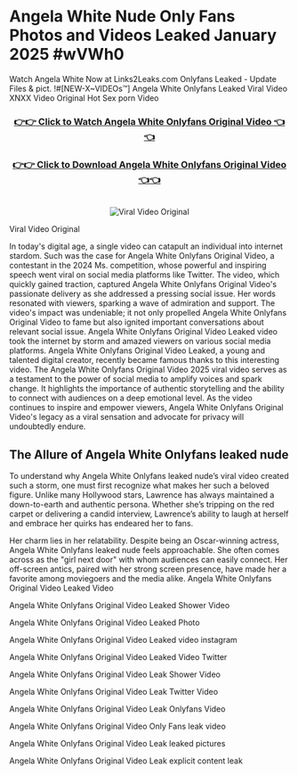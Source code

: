 # Angela White Nude Only Fans Photos and Videos Leaked January 2025 #wVWh0

Watch Angela White Now at Links2Leaks.com Onlyfans Leaked - Update Files & pict. !#[NEW-X~VIDEOs™] Angela White Onlyfans Leaked Viral Video XNXX Video Original Hot Sex porn Video
<br>
<div align="center">
<h3><a href="https://links2leaks.com/angelawhite" rel="nofollow">👉👉 Click to Watch Angela White Onlyfans Original Video 👈👈</a></h3>
<h3><a href="https://links2leaks.com/angelawhite" rel="nofollow">👉👉 Click to Download Angela White Onlyfans Original Video 👈👈</a></h3>
<br>
<a href="https://links2leaks.com/angelawhite" rel="nofollow"><img src="https://i.ibb.co/Gkj2r4b/banner.png" alt="Viral Video Original" style="max-width: 100%; display: inline-block;" data-target="animated-image.originalImage"></a>
</div>

Viral Video Original

In today's digital age, a single video can catapult an individual into internet stardom. Such was the case for Angela White Onlyfans Original Video, a contestant in the 2024 Ms. competition, whose powerful and inspiring speech went viral on social media platforms like Twitter.
The video, which quickly gained traction, captured Angela White Onlyfans Original Video's passionate delivery as she addressed a pressing social issue. Her words resonated with viewers, sparking a wave of admiration and support. The video's impact was undeniable; it not only propelled Angela White Onlyfans Original Video to fame but also ignited important conversations about relevant social issue.
Angela White Onlyfans Original Video Leaked video took the internet by storm and amazed viewers on various social media platforms. Angela White Onlyfans Original Video Leaked, a young and talented digital creator, recently became famous thanks to this interesting video.
The Angela White Onlyfans Original Video 2025 viral video serves as a testament to the power of social media to amplify voices and spark change. It highlights the importance of authentic storytelling and the ability to connect with audiences on a deep emotional level. As the video continues to inspire and empower viewers, Angela White Onlyfans Original Video's legacy as a viral sensation and advocate for privacy will undoubtedly endure.

<h2>The Allure of Angela White Onlyfans leaked nude</h2>


To understand why Angela White Onlyfans leaked nude’s viral video created such a storm, one must first recognize what makes her such a beloved figure. Unlike many Hollywood stars, Lawrence has always maintained a down-to-earth and authentic persona. Whether she’s tripping on the red carpet or delivering a candid interview, Lawrence’s ability to laugh at herself and embrace her quirks has endeared her to fans.

Her charm lies in her relatability. Despite being an Oscar-winning actress, Angela White Onlyfans leaked nude feels approachable. She often comes across as the "girl next door" with whom audiences can easily connect. Her off-screen antics, paired with her strong screen presence, have made her a favorite among moviegoers and the media alike.
Angela White Onlyfans Original Video Leaked Video

Angela White Onlyfans Original Video Leaked Shower Video

Angela White Onlyfans Original Video Leaked Photo

Angela White Onlyfans Original Video Leaked video instagram

Angela White Onlyfans Original Video Leaked Video Twitter

Angela White Onlyfans Original Video Leak Shower Video

Angela White Onlyfans Original Video Leak Twitter Video

Angela White Onlyfans Original Video Leak Onlyfans Video

Angela White Onlyfans Original Video Only Fans leak video

Angela White Onlyfans Original Video Leak leaked pictures

Angela White Onlyfans Original Video Leak explicit content leak